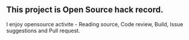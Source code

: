 ## This project is Open Source hack record.
I enjoy opensource activite - Reading source, Code review, Build, Issue suggestions and Pull request.